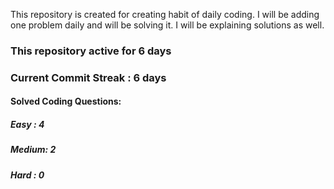 This repository is created for creating habit of daily coding. I will be adding one problem daily and will be solving it. I will be explaining solutions as well. 

### This repository active for 6 days
### Current Commit Streak : 6 days

#### Solved Coding Questions:
##### Easy : 4
##### Medium: 2
##### Hard  : 0 

